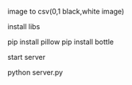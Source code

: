 image to csv(0,1 black,white image)

install libs

pip install pillow
pip install bottle

start server

python server.py
